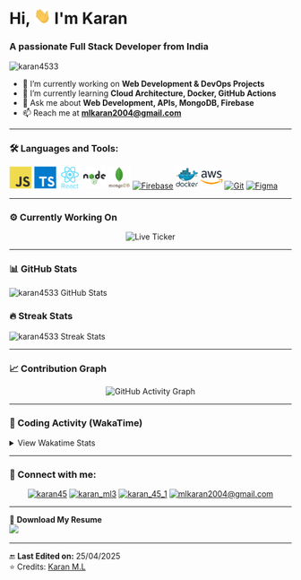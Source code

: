 <h1 align="left">Hi, <img src="https://raw.githubusercontent.com/ABSphreak/ABSphreak/master/gifs/Hi.gif" width="30px" /> I'm Karan</h1>
<h3 align="left">A passionate Full Stack Developer from India</h3>

<p align="left">
  <img src="https://komarev.com/ghpvc/?username=karan4533&label=Profile%20views&color=0e75b6&style=flat" alt="karan4533" />
</p>

- 🔭 I’m currently working on **Web Development & DevOps Projects**  
- 🌱 I’m currently learning **Cloud Architecture, Docker, GitHub Actions**  
- 💬 Ask me about **Web Development, APIs, MongoDB, Firebase**  
- 📫 Reach me at **mlkaran2004@gmail.com**

---

<h3 align="left">🛠️ Languages and Tools:</h3>

<p align="left">
  <a href="https://developer.mozilla.org/en-US/docs/Web/JavaScript" target="_blank"><img src="https://raw.githubusercontent.com/devicons/devicon/master/icons/javascript/javascript-original.svg" alt="JavaScript" width="40" height="40"/></a>
  <a href="https://www.typescriptlang.org/" target="_blank"><img src="https://raw.githubusercontent.com/devicons/devicon/master/icons/typescript/typescript-original.svg" alt="TypeScript" width="40" height="40"/></a>
  <a href="https://reactjs.org/" target="_blank"><img src="https://raw.githubusercontent.com/devicons/devicon/master/icons/react/react-original-wordmark.svg" alt="React" width="40" height="40"/></a>
  <a href="https://nodejs.org/" target="_blank"><img src="https://raw.githubusercontent.com/devicons/devicon/master/icons/nodejs/nodejs-original-wordmark.svg" alt="Node.js" width="40" height="40"/></a>
  <a href="https://www.mongodb.com/" target="_blank"><img src="https://raw.githubusercontent.com/devicons/devicon/master/icons/mongodb/mongodb-original-wordmark.svg" alt="MongoDB" width="40" height="40"/></a>
  <a href="https://firebase.google.com/" target="_blank"><img src="https://www.vectorlogo.zone/logos/firebase/firebase-icon.svg" alt="Firebase" width="40" height="40"/></a>
  <a href="https://www.docker.com/" target="_blank"><img src="https://raw.githubusercontent.com/devicons/devicon/master/icons/docker/docker-original-wordmark.svg" alt="Docker" width="40" height="40"/></a>
  <a href="https://aws.amazon.com/" target="_blank"><img src="https://raw.githubusercontent.com/devicons/devicon/master/icons/amazonwebservices/amazonwebservices-original-wordmark.svg" alt="AWS" width="40" height="40"/></a>
  <a href="https://git-scm.com/" target="_blank"><img src="https://www.vectorlogo.zone/logos/git-scm/git-scm-icon.svg" alt="Git" width="40" height="40"/></a>
  <a href="https://figma.com/" target="_blank"><img src="https://www.vectorlogo.zone/logos/figma/figma-icon.svg" alt="Figma" width="40" height="40"/></a>
</p>

---

<h3 id="currently-working">⚙️ Currently Working On</h3>
<p align="center">
  <img src="https://readme-typing-svg.herokuapp.com?font=Fira+Code&size=20&pause=1000&color=F78C6C&width=1000&center=true&lines=Astro+Portfolio+with+Netlify+CI/CD;Cloud+infra+on+AWS+%26+Docker;Redis+%2B+Firebase+Integration;Open+Source+Web+Projects" alt="Live Ticker" />
</p>

---

<h3 align="left">📊 GitHub Stats</h3>
<p>
  <img align="center" src="https://github-readme-stats.vercel.app/api?username=karan4533&show_icons=true&locale=en&theme=radical" alt="karan4533 GitHub Stats" />
</p>

<h3 align="left">🔥 Streak Stats</h3>
<p>
  <img align="center" src="https://github-readme-streak-stats.herokuapp.com/?user=karan4533&theme=radical" alt="karan4533 Streak Stats" />
</p>

---

<h3 align="left">📈 Contribution Graph</h3>
<p align="center">
  <img src="https://github-readme-activity-graph.cyclic.app/graph?username=karan4533&theme=dracula" alt="GitHub Activity Graph" />
</p>

---

<h3 align="left">📂 Coding Activity (WakaTime)</h3>
<details>
  <summary>View Wakatime Stats</summary>
  <p align="center">
    <img src="https://wakatime.com/share/@your_wakatime_id_here/time.svg" height="400" />
    <img src="https://wakatime.com/share/@your_wakatime_id_here/languages.svg" height="400" />
  </p>
</details>

---

<h3 align="left">🔗 Connect with me:</h3>
<p align="center">
  <a href="https://linkedin.com/in/karan45" target="blank"><img src="https://cdn.jsdelivr.net/npm/simple-icons@3.0.1/icons/linkedin.svg" alt="karan45" height="30" width="40" /></a>
  <a href="https://twitter.com/karan_ml3" target="blank"><img src="https://cdn.jsdelivr.net/npm/simple-icons@3.0.1/icons/twitter.svg" alt="karan_ml3" height="30" width="40" /></a>
  <a href="https://instagram.com/karan_45_1" target="blank"><img src="https://cdn.jsdelivr.net/npm/simple-icons@3.0.1/icons/instagram.svg" alt="karan_45_1" height="30" width="40" /></a>
  <a href="mailto:mlkaran2004@gmail.com"><img src="https://cdn.jsdelivr.net/npm/simple-icons@3.0.1/icons/gmail.svg" alt="mlkaran2004@gmail.com" height="30" width="40" /></a>
</p>

---

📄 **Download My Resume**  
<a href="https://drive.google.com/file/d/1bndXZCn-96x27mLy4sPeVuIA9NoPSe9s/view?usp=sharing" target="_blank">
  <img src="https://img.shields.io/badge/Resume-Karan_M.L-green?style=for-the-badge&logo=google-drive" />
</a>

---

🔚 **Last Edited on:** 25/04/2025  
⭐️ Credits: [Karan M.L](https://github.com/karan4533)
